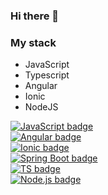 ### Hi there 👋

###  My stack

- JavaScript
- Typescript
- Angular
- Ionic
- NodeJS





[![JavaScript badge](https://img.shields.io/badge/JavaScript-323330?style=for-the-badge&logo=javascript&logoColor=F7DF1E)](https://developer.mozilla.org/en-US/docs/Web/JavaScript) <br>
[![Angular badge](https://img.shields.io/badge/Angular-DD0031?style=for-the-badge&logo=angular&logoColor=white)](https://angular.io/) <br>
[![Ionic badge](https://img.shields.io/badge/Ionic-3880FF?style=for-the-badge&logo=ionic&logoColor=white)](https://ionicframework.com/) <br>
[![Spring Boot badge](https://img.shields.io/badge/Spring_Boot-F2F4F9?style=for-the-badge&logo=spring-boot)](https://spring.io/projects/spring-boot/) <br>
[![TS badge](https://img.shields.io/badge/Typescript-user-007ACC.svg)](https://www.typescriptlang.org/) <br>
[![Node.js badge](https://img.shields.io/badge/Node-user-68A063.svg)](https://nodejs.org/en/) <br>

<!--

Here are some ideas to get you started:

- 🔭 I’m currently working on ...
- 🌱 I’m currently learning ...
- 👯 I’m looking to collaborate on ...
- 🤔 I’m looking for help with ...
- 💬 Ask me about ...
- 📫 How to reach me: ...
- 😄 Pronouns: ...
- ⚡ Fun fact: ...
-->
